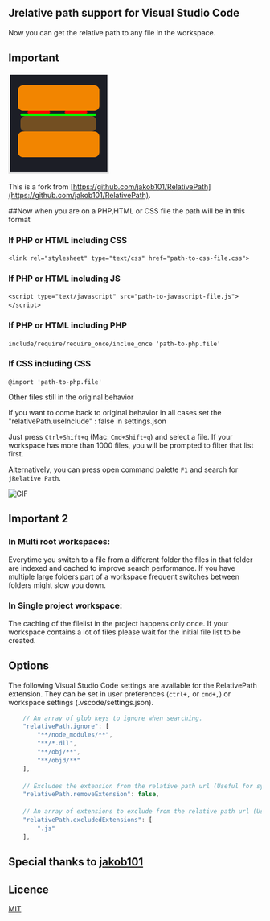 ## Jrelative path support for Visual Studio Code
Now you can get the relative path to any file in the workspace.

## Important
![](ico.png)

This is a fork from [https://github.com/jakob101/RelativePath](https://github.com/jakob101/RelativePath).

##Now when you are on a PHP,HTML or CSS file the path will be in this format

### If PHP or HTML including CSS
`<link rel="stylesheet" type="text/css" href="path-to-css-file.css">`

### If PHP or HTML including JS
`<script type="text/javascript" src="path-to-javascript-file.js"></script>`

### If PHP or HTML including PHP
`include/require/require_once/inclue_once 'path-to-php.file'`

### If CSS including CSS
`@import 'path-to-php.file'`




Other files still in the original behavior

If you want to come back to original behavior in all cases set the "relativePath.useInclude" : false in settings.json


Just press `Ctrl+Shift+q` (Mac: `Cmd+Shift+q`) and select a file. If your workspace has more than 1000 files, you will be prompted to filter that list first.

Alternatively, you can press open command palette `F1` and search for `jRelative Path`.

![GIF](https://media.giphy.com/media/3oEduJ5iRksPxpwoXC/giphy.gif)



## Important 2

### In Multi root workspaces:

Everytime you switch to a file from a different folder the files in that folder are indexed and
cached to improve search performance. If you have multiple large folders part of a workspace
frequent switches between folders might slow you down.

### In Single project workspace:
The caching of the filelist in the project happens only once. If your workspace contains a lot of files
please wait for the initial file list to be created.

## Options
The following Visual Studio Code settings are available for the RelativePath extension. They can be set in user preferences (`ctrl+,` or `cmd+,`) or workspace settings (.vscode/settings.json).
```javascript
	// An array of glob keys to ignore when searching.
	"relativePath.ignore": [
		"**/node_modules/**",
		"**/*.dll",
		"**/obj/**",
		"**/objd/**"
	],

	// Excludes the extension from the relative path url (Useful for systemjs imports).
	"relativePath.removeExtension": false,

	// An array of extensions to exclude from the relative path url (Useful for used with Webpack or when importing files of mixed types)
	"relativePath.excludedExtensions": [
		".js"
	],
```
## Special thanks to [jakob101](https://github.com/jakob101/)

## Licence
[MIT](https://github.com/Microsoft/vscode-go/blob/master/LICENSE)
